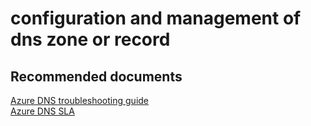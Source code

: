<properties
	pageTitle="service availability"
	description="service availability"
	service="microsoft.network"
	resource="dns"
	authors="radwiv"
	selfHelpType="generic"
	supportTopicIds="32560537"
	resourceTags=""
	productPesIds="15804"
	cloudEnvironments="public"
/>

# configuration and management of dns zone or record

## **Recommended documents**
[Azure DNS troubleshooting guide](https://docs.microsoft.com/azure/dns/dns-troubleshoot)<br>
[Azure DNS SLA](https://azure.microsoft.com/support/legal/sla/dns/v1_0)
